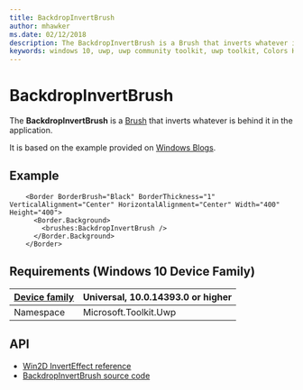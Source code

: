 ```yaml
---
title: BackdropInvertBrush
author: mhawker
ms.date: 02/12/2018
description: The BackdropInvertBrush is a Brush that inverts whatever is behind it in the application.
keywords: windows 10, uwp, uwp community toolkit, uwp toolkit, Colors Helper
---
```


# BackdropInvertBrush

The **BackdropInvertBrush** is a [Brush](https://docs.microsoft.com/en-us/uwp/api/windows.ui.xaml.media.brush) that inverts whatever is behind it in the application.

It is based on the example provided on [Windows Blogs](https://blogs.windows.com/buildingapps/2017/07/18/working-brushes-content-xaml-visual-layer-interop-part-one/#c57zf3bW4ylLlSvJ.97).

## Example

```xaml
    <Border BorderBrush="Black" BorderThickness="1" VerticalAlignment="Center" HorizontalAlignment="Center" Width="400" Height="400">
      <Border.Background>
        <brushes:BackdropInvertBrush />
      </Border.Background>
    </Border>
```

## Requirements (Windows 10 Device Family)

| [Device family](http://go.microsoft.com/fwlink/p/?LinkID=526370) | Universal, 10.0.14393.0 or higher |
| --- | --- |
| Namespace | Microsoft.Toolkit.Uwp |

## API

* [Win2D InvertEffect reference](http://microsoft.github.io/Win2D/html/T_Microsoft_Graphics_Canvas_Effects_InvertEffect.htm)
* [BackdropInvertBrush source code](https://github.com/Microsoft/UWPCommunityToolkit/blob/master/Microsoft.Toolkit.Uwp/Brushes/BackdropInvertBrush.cs)


